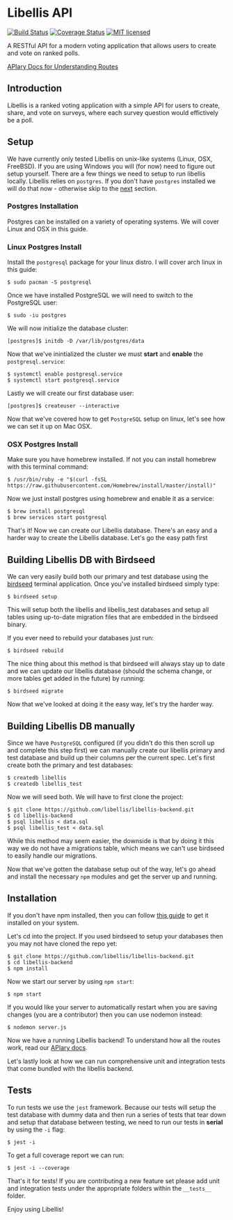 # Libellis API
[![Build Status](https://travis-ci.org/libellis/libellis-backend.svg?branch=master)](https://travis-ci.org/libellis/libellis-backend)
[![Coverage Status](https://coveralls.io/repos/github/libellis/libellis-backend/badge.svg?branch=master)](https://coveralls.io/github/libellis/libellis-backend?branch=master)
[![MIT licensed](https://img.shields.io/badge/license-MIT-blue.svg)](./LICENSE)

A RESTful API for a modern voting application that allows users to create and vote on ranked polls.

[APIary Docs for Understanding Routes](https://libellis.docs.apiary.io)

## Introduction
Libellis is a ranked voting application with a simple API for users to create, share, and vote on surveys, where each survey question would effictively be a poll.

## Setup

We have currently only tested Libellis on unix-like systems (Linux, OSX, FreeBSD). If you are using Windows you will (for now) need to figure out setup yourself. There are a few things we need to setup to run libellis locally. Libellis relies
on `postgres`.  If you don't have `postgres` installed we will do that now -
otherwise skip to the [next](#building-libellis-db-with-birdseed) section.

### Postgres Installation

Postgres can be installed on a variety of operating systems. We will cover Linux
and OSX in this guide.

### Linux Postgres Install

Install the `postgresql` package for your linux distro. I will cover arch linux
in this guide:

```terminal
$ sudo pacman -S postgresql
```

Once we have installed PostgreSQL we will need to switch to the PostgreSQL user:

```terminal
$ sudo -iu postgres
```

We will now initialize the database cluster:

```terminal
[postgres]$ initdb -D /var/lib/postgres/data
```

Now that we've inintialized the cluster we must **start** and **enable** the
`postgresql.service`:

```terminal
$ systemctl enable postgresql.service
$ systemctl start postgresql.service
```

Lastly we will create our first database user:

```terminal
[postgres]$ createuser --interactive
```

Now that we've covered how to get `PostgreSQL` setup on linux, let's see how we
can set it up on Mac OSX.

### OSX Postgres Install

Make sure you have homebrew installed.  If not you can install homebrew with
this terminal command:

```terminal
$ /usr/bin/ruby -e "$(curl -fsSL https://raw.githubusercontent.com/Homebrew/install/master/install)"
```

Now we just install postgres using homebrew and enable it as a service:

```terminal
$ brew install postgresql
$ brew services start postgresql
```

That's it! Now we can create our Libellis database. There's an easy and a harder
way to create the Libellis database. Let's go the easy path first

## Building Libellis DB with Birdseed

We can very easily build both our primary and test database using the
[birdseed](https://github.com/libellis/birdseed) terminal application. Once
you've installed birdseed simply type:

```terminal
$ birdseed setup 
```

This will setup both the libellis and libellis_test databases and setup all
tables using up-to-date migration files that are embedded in the birdseed
binary.

If you ever need to rebuild your databases just run:

```terminal
$ birdseed rebuild
```

The nice thing about this method is that birdseed will always stay up to date
and we can update our libellis database (should the schema change, or more
tables get added in the future) by running:

```terminal
$ birdseed migrate
```

Now that we've looked at doing it the easy way, let's try the harder way.

## Building Libellis DB manually

Since we have `PostgreSQL` configured (if you didn't do this then scroll up and
complete this step first) we can manually create our libellis primary and test
database and build up their columns per the current spec.  Let's first create
both the primary and test databases:

```terminal
$ createdb libellis
$ createdb libellis_test
```

Now we will seed both.  We will have to first clone the project:

```terminal
$ git clone https://github.com/libellis/libellis-backend.git
$ cd libellis-backend
$ psql libellis < data.sql
$ psql libellis_test < data.sql
```

While this method may seem easier, the downside is that by doing it this way we
do not have a migrations table, which means we can't use birdseed to easily
handle our migrations.

Now that we've gotten the database setup out of the way, let's go ahead and
install the necessary `npm` modules and get the server up and running.

## Installation

If you don't have npm installed, then you can follow [this
guide](https://www.npmjs.com/get-npm) to get it 
installed on your system.

Let's cd into the project. If you used birdseed to setup your databases then you
may not have cloned the repo yet:

```terminal
$ git clone https://github.com/libellis/libellis-backend.git
$ cd libellis-backend
$ npm install
```

Now we start our server by using `npm start`:

```terminal
$ npm start
```

If you would like your server to automatically restart when you are saving
changes (you are a contributor) then you can use nodemon instead:

```terminal
$ nodemon server.js
```

Now we have a running Libellis backend! To understand how all the routes work,
read our [APIary docs](https://libellis.docs.apiary.io).

Let's lastly look at how we can run comprehensive unit and integration tests
that come bundled with the libellis backend.

## Tests

To run tests we use the `jest` framework.  Because our tests will setup the test
database with dummy data and then run a series of tests that tear down and setup
that database between testing, we need to run our tests in **serial** by using
the `-i` flag:

```
$ jest -i
```

To get a full coverage report we can run:

```
$ jest -i --coverage
```

That's it for tests! If you are contributing a new feature set please add unit
and integration tests under the appropriate folders within the `__tests__` folder.

Enjoy using Libellis!
